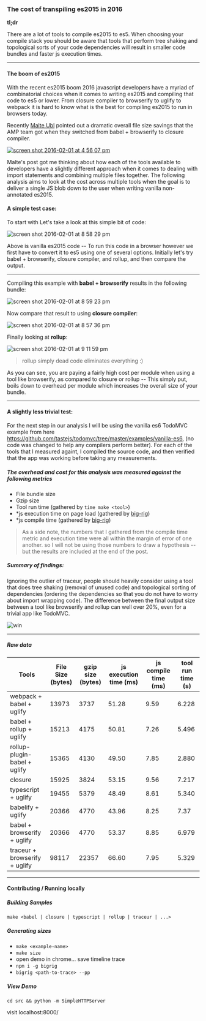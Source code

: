 ### The cost of transpiling es2015 in 2016

**tl;dr**

There are a lot of tools to compile es2015 to es5. When choosing your compile stack you should be aware that tools that perform tree shaking and topological sorts of your code dependencies will result in smaller code bundles and faster js execution times.


--------------

#### The boom of es2015

With the recent es2015 boom 2016 javascript developers have a myriad of combinatorial choices when it comes to writing es2015 and compiling that code to es5 or lower. From closure compiler to browserify to uglify to webpack it is hard to know what is the best for compiling es2015 to run in browsers today.

Recently [Malte Ubl](https://twitter.com/cramforce) pointed out a dramatic overall file size savings that the AMP team got when they switched from babel + browserify to closure compiler.

[![screen shot 2016-02-01 at 4 56 07 pm](https://cloud.githubusercontent.com/assets/883126/12736393/bcb03d46-c904-11e5-8d4f-74a0921087bc.png)](https://twitter.com/cramforce/status/690640077865619456)


Malte's post got me thinking about how each of the tools available to developers have a slightly different approach when it comes to dealing with import statements and combining multiple files together. The following analysis aims to look at the cost across multiple tools when the goal is to deliver a single JS blob down to the user when writing vanilla non-annotated es2015. 

#### A simple test case:

To start with Let's take a look at this simple bit of code:

![screen shot 2016-02-01 at 8 58 29 pm](https://cloud.githubusercontent.com/assets/883126/12740282/93547044-c926-11e5-9d0b-16f5bbc48e91.png)

Above is vanilla es2015 code -- To run this code in a browser however we first have to convert it to es5 using one of several options. Initially let's try babel + browserify, closure compiler, and rollup, and then compare the output.

---------------

Compiling this example with **babel + browserify** results in the following bundle:

![screen shot 2016-02-01 at 8 59 23 pm](https://cloud.githubusercontent.com/assets/883126/12740298/b3c6b0da-c926-11e5-85dd-f3a2cdfc9ccb.png)

Now compare that result to using **closure compiler**:

![screen shot 2016-02-01 at 8 57 36 pm](https://cloud.githubusercontent.com/assets/883126/12740268/77bcc3d6-c926-11e5-8d60-2a1dae88c412.png)

Finally looking at **rollup**:

![screen shot 2016-02-01 at 9 11 59 pm](https://cloud.githubusercontent.com/assets/883126/12740488/788cff5e-c928-11e5-8bf9-8b6bdc2ac372.png)

> rollup simply dead code eliminates everything :)


As you can see, you are paying a fairly high cost per module when using a tool like browserify, as compared to closure or rollup -- This simply put, boils down to overhead per module which increases the overall size of your bundle.

---------

#### A slightly less trivial test:

For the next step in our analysis I will be using the vanilla es6 TodoMVC example from here https://github.com/tastejs/todomvc/tree/master/examples/vanilla-es6, (no code was changed to help any compilers perform better). For each of the tools that I measured againt, I compiled the source code, and then verified that the app was working before taking any measurements. 

##### The overhead and cost for this analysis was measured against the following metrics

* File bundle size
* Gzip size
* Tool run time (gathered by `time make <tool>`)
* *js execution time on page load (gathered by [big-rig](https://github.com/GoogleChrome/node-big-rig/))
* *js compile time (gathered by [big-rig](https://github.com/GoogleChrome/node-big-rig/))

> As a side note, the numbers that I gathered from the compile time metric and execution time were all within the margin of error of one another. so I will not be using those numbers to draw a hypothesis -- but the results are included at the end of the post.

##### Summary of findings:

Ignoring the outlier of traceur, people should heavily consider using a tool that does tree shaking (removal of unused code) and topological sorting of dependencies (ordering the dependencies so that you do not have to worry about import wrapping code). The difference between the final output size between a tool like browserify and rollup can well over 20%, even for a trivial app like TodoMVC.


![win](https://cloud.githubusercontent.com/assets/883126/12737115/d9445784-c90a-11e5-8e6e-ab38a74a16ee.png)

-------------

##### Raw data


| Tools                        | File Size (bytes) | gzip size (bytes) | js execution time (ms) | js compile time (ms) |tool run time (s)|
| -----------------------------|-------------------|-------------------|------------------------|----------------------|-----------------|
| webpack + babel + uglify     | 13973             | 3737              | 51.28                  | 9.59                 |6.228            |
| babel + rollup + uglify      | 15213             | 4175              | 50.81                  | 7.26                 |5.496            |
| rollup-plugin-babel + uglify | 15365             | 4130              | 49.50                  | 7.85                 |2.880            |
| closure                      | 15925             | 3824              | 53.15                  | 9.56                 |7.217            |
| typescript + uglify          | 19455             | 5379              | 48.49                  | 8.61                 |5.340            |
| babelify + uglify            | 20366             | 4770              | 43.96                  | 8.25                 |7.37             |
| babel + browserify + uglify  | 20366             | 4770              | 53.37                  | 8.85                 |6.979            |
| traceur + browserify + uglify| 98117             | 22357             | 66.60                  | 7.95                 |5.329            |

--------------------------------


#### Contributing / Running locally

##### Building Samples

`make <babel | closure | typescript | rollup | traceur | ...>`

##### Generating sizes

* `make <example-name>`
* `make size`
* open demo in chrome... save timeline trace
* `npm i -g bigrig`
* `bigrig <path-to-trace> --pp`

##### View Demo

`cd src && python -m SimpleHTTPServer`

visit localhost:8000/
